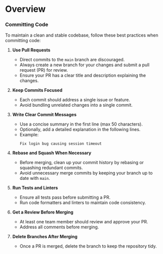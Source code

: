 # Overview

### Committing Code

To maintain a clean and stable codebase, follow these best practices when committing code:

1. **Use Pull Requests**
    - Direct commits to the `main` branch are discouraged.
    - Always create a new branch for your changes and submit a pull request (PR) for review.
    - Ensure your PR has a clear title and description explaining the changes.

2. **Keep Commits Focused**
    - Each commit should address a single issue or feature.
    - Avoid bundling unrelated changes into a single commit.

3. **Write Clear Commit Messages**
    - Use a concise summary in the first line (max 50 characters).
    - Optionally, add a detailed explanation in the following lines.
    - Example:
      ```
      Fix login bug causing session timeout
      ```

4. **Rebase and Squash When Necessary**
    - Before merging, clean up your commit history by rebasing or squashing redundant commits.
    - Avoid unnecessary merge commits by keeping your branch up to date with `main`.

5. **Run Tests and Linters**
    - Ensure all tests pass before submitting a PR.
    - Run code formatters and linters to maintain code consistency.

6. **Get a Review Before Merging**
    - At least one team member should review and approve your PR.
    - Address all comments before merging.

7. **Delete Branches After Merging**
    - Once a PR is merged, delete the branch to keep the repository tidy.
